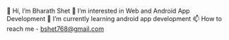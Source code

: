 👋 Hi, I’m Bharath Shet 
👀 I’m interested in Web and Android App Development 
🌱 I’m currently learning android app development
📫 How to reach me - bshet768@gmail.com
<!---
Bharath-Shet1999/Bharath-Shet1999 is a ✨ special ✨ repository because its `README.md` (this file) appears on your GitHub profile.
You can click the Preview link to take a look at your changes.
--->
